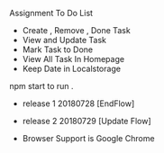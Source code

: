 Assignment To Do List 

- Create , Remove , Done Task
- View and Update Task 
- Mark Task to Done 
- View All Task In Homepage
- Keep Date in Localstorage 

npm start to run .

- release 1 20180728 [EndFlow] 
- release 2 20180729 [Update Flow] 

- Browser Support is Google Chrome 